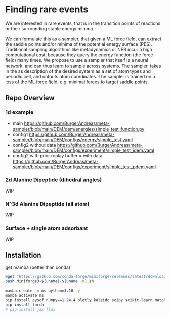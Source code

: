 # Finding rare events

We are interested in rare events, that is in the transition points of reactions or their surrounding stable energy minima.

We can formulate this as a sampler, that given a ML force field, can extract the saddle points and/or minima of the potential energy surface (PES).
Traditional sampling algorithms like metadynamics or NEB incur a high computational cost, because they query the energy function (the force field) many times. 
We propose to use a sampler that itself is a neural network, and can thus learn to sample across systems. 
The sampler, takes in the as description of the desired system as a set of atom types and periodic cell, and outputs atom coordinates. 
The sampler is trained on a loss of the ML force field, e.g. minimal forces to target saddle points.

## Repo Overview

### 1d example
- main https://github.com/BurgerAndreas/meta-sampler/blob/main/DEM/dem/energies/simple_test_function.py
- config1 https://github.com/BurgerAndreas/meta-sampler/blob/main/DEM/configs/energy/simple_test.yaml
- config2 without data https://github.com/BurgerAndreas/meta-sampler/blob/main/DEM/configs/experiment/simple_test_idem.yaml
- config2 with prior replay buffer = with data https://github.com/BurgerAndreas/meta-sampler/blob/main/DEM/configs/experiment/simple_test_pdem.yaml

### 2d Alanine Dipeptide (dihedral angles)
WIP

### N^3d Alanine Dipeptide (all atom)
WIP

### Surface + single atom adsorbant
WIP

## Installation
get mamba (better than conda)
```bash
wget "https://github.com/conda-forge/miniforge/releases/latest/download/Miniforge3-$(uname)-$(uname -m).sh"
bash Miniforge3-$(uname)-$(uname -m).sh
```

```bash
mamba create -n ms python=3.10 -y
mamba activate ms
pip install pyscf numpy==1.24.4 plotly kaleido scipy scikit-learn matplotlib==3.8.4 seaborn black tqdm joblib einops pandas ipykernel botorch
pip install torch
# pip install jax flax
```

